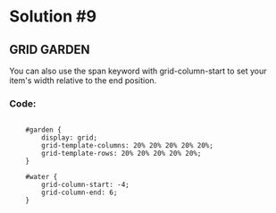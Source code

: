 
# Solution #9

## GRID GARDEN

You can also use the span keyword with grid-column-start to set your item's width relative to the end position.

### Code: 

```

    #garden {
        display: grid;
        grid-template-columns: 20% 20% 20% 20% 20%;
        grid-template-rows: 20% 20% 20% 20% 20%;
    }

    #water {
        grid-column-start: -4;
        grid-column-end: 6;
    }

```